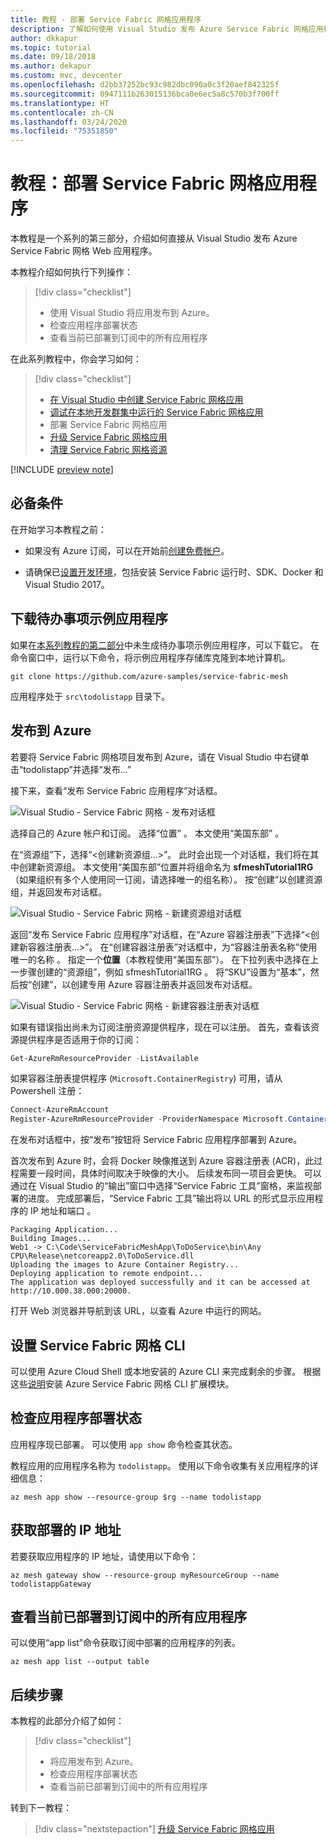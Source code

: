 ```yaml
---
title: 教程 - 部署 Service Fabric 网格应用程序
description: 了解如何使用 Visual Studio 发布 Azure Service Fabric 网格应用程序，该应用程序包括一个可与后端 Web 服务通信的 ASP.NET Core 网站。
author: dkkapur
ms.topic: tutorial
ms.date: 09/18/2018
ms.author: dekapur
ms.custom: mvc, devcenter
ms.openlocfilehash: d2bb37252bc93c982dbc090a0c3f20aef842325f
ms.sourcegitcommit: 0947111b263015136bca0e6ec5a8c570b3f700ff
ms.translationtype: HT
ms.contentlocale: zh-CN
ms.lasthandoff: 03/24/2020
ms.locfileid: "75351850"
---
```

# <a name="tutorial-deploy-a-service-fabric-mesh-application"></a>教程：部署 Service Fabric 网格应用程序

本教程是一个系列的第三部分，介绍如何直接从 Visual Studio 发布 Azure Service Fabric 网格 Web 应用程序。

本教程介绍如何执行下列操作：
> [!div class="checklist"]
> * 使用 Visual Studio 将应用发布到 Azure。
> * 检查应用程序部署状态
> * 查看当前已部署到订阅中的所有应用程序

在此系列教程中，你会学习如何：
> [!div class="checklist"]
> * [在 Visual Studio 中创建 Service Fabric 网格应用](service-fabric-mesh-tutorial-create-dotnetcore.md)
> * [调试在本地开发群集中运行的 Service Fabric 网格应用](service-fabric-mesh-tutorial-debug-service-fabric-mesh-app.md)
> * 部署 Service Fabric 网格应用
> * [升级 Service Fabric 网格应用](service-fabric-mesh-tutorial-upgrade.md)
> * [清理 Service Fabric 网格资源](service-fabric-mesh-tutorial-cleanup-resources.md)

[!INCLUDE [preview note](./includes/include-preview-note.md)]

## <a name="prerequisites"></a>必备条件

在开始学习本教程之前：

* 如果没有 Azure 订阅，可以在开始前[创建免费帐户](https://azure.microsoft.com/free/?WT.mc_id=A261C142F)。

* 请确保已[设置开发环境](service-fabric-mesh-howto-setup-developer-environment-sdk.md)，包括安装 Service Fabric 运行时、SDK、Docker 和 Visual Studio 2017。

## <a name="download-the-to-do-sample-application"></a>下载待办事项示例应用程序

如果在[本系列教程的第二部分](service-fabric-mesh-tutorial-debug-service-fabric-mesh-app.md)中未生成待办事项示例应用程序，可以下载它。 在命令窗口中，运行以下命令，将示例应用程序存储库克隆到本地计算机。

```
git clone https://github.com/azure-samples/service-fabric-mesh
```

应用程序处于 `src\todolistapp` 目录下。

## <a name="publish-to-azure"></a>发布到 Azure

若要将 Service Fabric 网格项目发布到 Azure，请在 Visual Studio 中右键单击“todolistapp”并选择“发布...”  

接下来，查看“发布 Service Fabric 应用程序”对话框。 

![Visual Studio - Service Fabric 网格 - 发布对话框](./media/service-fabric-mesh-tutorial-deploy-dotnetcore/visual-studio-publish-dialog.png)

选择自己的 Azure 帐户和订阅。 选择“位置”  。 本文使用“美国东部”  。

在“资源组”下，选择“\<创建新资源组...>”。 此时会出现一个对话框，我们将在其中创建新资源组。 本文使用“美国东部”位置并将组命名为 **sfmeshTutorial1RG**（如果组织有多个人使用同一订阅，请选择唯一的组名称）。  按“创建”以创建资源组，并返回发布对话框。 

![Visual Studio - Service Fabric 网格 - 新建资源组对话框](./media/service-fabric-mesh-tutorial-deploy-dotnetcore/visual-studio-publish-new-resource-group-dialog.png)

返回“发布 Service Fabric 应用程序”对话框，在“Azure 容器注册表”下选择“\<创建新容器注册表...>”。 在“创建容器注册表”对话框中，为“容器注册表名称”使用唯一的名称   。 指定一个**位置**（本教程使用“美国东部”）。  在下拉列表中选择在上一步骤创建的“资源组”，例如 sfmeshTutorial1RG   。 将“SKU”设置为“基本”，然后按“创建”，以创建专用 Azure 容器注册表并返回发布对话框。   

![Visual Studio - Service Fabric 网格 - 新建容器注册表对话框](./media/service-fabric-mesh-tutorial-deploy-dotnetcore/visual-studio-publish-new-container-registry-dialog.png)

如果有错误指出尚未为订阅注册资源提供程序，现在可以注册。 首先，查看该资源提供程序是否适用于你的订阅：

```Powershell
Get-AzureRmResourceProvider -ListAvailable
```

如果容器注册表提供程序 (`Microsoft.ContainerRegistry`) 可用，请从 Powershell 注册：

```Powershell
Connect-AzureRmAccount
Register-AzureRmResourceProvider -ProviderNamespace Microsoft.ContainerRegistry
```

在发布对话框中，按“发布”按钮将 Service Fabric 应用程序部署到 Azure。 

首次发布到 Azure 时，会将 Docker 映像推送到 Azure 容器注册表 (ACR)，此过程需要一段时间，具体时间取决于映像的大小。 后续发布同一项目会更快。 可以通过在 Visual Studio 的“输出”窗口中选择“Service Fabric 工具”窗格，来监视部署的进度。   完成部署后，“Service Fabric 工具”输出将以 URL 的形式显示应用程序的 IP 地址和端口  。

```
Packaging Application...
Building Images...
Web1 -> C:\Code\ServiceFabricMeshApp\ToDoService\bin\Any CPU\Release\netcoreapp2.0\ToDoService.dll
Uploading the images to Azure Container Registry...
Deploying application to remote endpoint...
The application was deployed successfully and it can be accessed at http://10.000.38.000:20000.
```

打开 Web 浏览器并导航到该 URL，以查看 Azure 中运行的网站。

## <a name="set-up-service-fabric-mesh-cli"></a>设置 Service Fabric 网格 CLI

可以使用 Azure Cloud Shell 或本地安装的 Azure CLI 来完成剩余的步骤。 根据这些[说明](service-fabric-mesh-howto-setup-cli.md)安装 Azure Service Fabric 网格 CLI 扩展模块。

## <a name="check-application-deployment-status"></a>检查应用程序部署状态

应用程序现已部署。 可以使用 `app show` 命令检查其状态。 

教程应用的应用程序名称为 `todolistapp`。 使用以下命令收集有关应用程序的详细信息：

```azurecli-interactive
az mesh app show --resource-group $rg --name todolistapp
```

## <a name="get-the-ip-address-of-your-deployment"></a>获取部署的 IP 地址

若要获取应用程序的 IP 地址，请使用以下命令：
  
```azurecli-interactive
az mesh gateway show --resource-group myResourceGroup --name todolistappGateway
```

## <a name="see-all-applications-currently-deployed-to-your-subscription"></a>查看当前已部署到订阅中的所有应用程序

可以使用“app list”命令获取订阅中部署的应用程序的列表。

```azurecli-interactive
az mesh app list --output table
```

## <a name="next-steps"></a>后续步骤

本教程的此部分介绍了如何：
> [!div class="checklist"]
> * 将应用发布到 Azure。
> * 检查应用程序部署状态
> * 查看当前已部署到订阅中的所有应用程序

转到下一教程：
> [!div class="nextstepaction"]
> [升级 Service Fabric 网格应用](service-fabric-mesh-tutorial-upgrade.md)

[azure-cli-install]: https://docs.microsoft.com/cli/azure/install-azure-cli?view=azure-cli-latest
